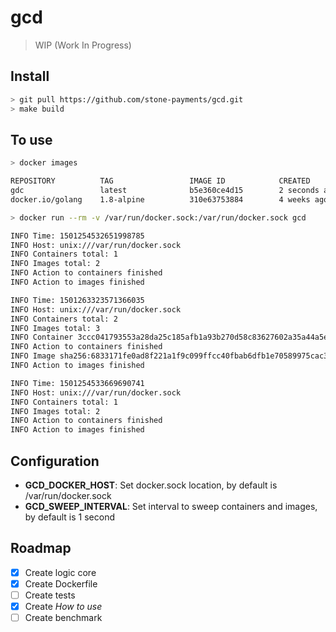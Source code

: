# gcd

> WIP (Work In Progress)

## Install
```bash
> git pull https://github.com/stone-payments/gcd.git
> make build
```

## To use
```bash
> docker images

REPOSITORY          TAG                 IMAGE ID            CREATED             SIZE
gdc                 latest              b5e360ce4d15        2 seconds ago       270 MB
docker.io/golang    1.8-alpine          310e63753884        4 weeks ago         257 MB

> docker run --rm -v /var/run/docker.sock:/var/run/docker.sock gcd

INFO Time: 1501254532651998785
INFO Host: unix:///var/run/docker.sock
INFO Containers total: 1
INFO Images total: 2
INFO Action to containers finished
INFO Action to images finished

INFO Time: 1501263323571366035
INFO Host: unix:///var/run/docker.sock
INFO Containers total: 2
INFO Images total: 3
INFO Container 3ccc041793553a28da25c185afb1a93b270d58c83627602a35a44a5efa683b3a removed successful
INFO Action to containers finished
INFO Image sha256:6833171fe0ad8f221a1f9c099ffcc40fbab6dfb1e70589975cac3355cf08c118 removed successful
INFO Action to images finished

INFO Time: 1501254533669690741
INFO Host: unix:///var/run/docker.sock
INFO Containers total: 1
INFO Images total: 2
INFO Action to containers finished
INFO Action to images finished

```

## Configuration

- __GCD_DOCKER_HOST__: Set docker.sock location, by default is /var/run/docker.sock
- __GCD_SWEEP_INTERVAL__: Set interval to sweep containers and images, by default is 1 second

## Roadmap

- [x] Create logic core
- [x] Create Dockerfile
- [ ] Create tests
- [x] Create _How to use_
- [ ] Create benchmark

